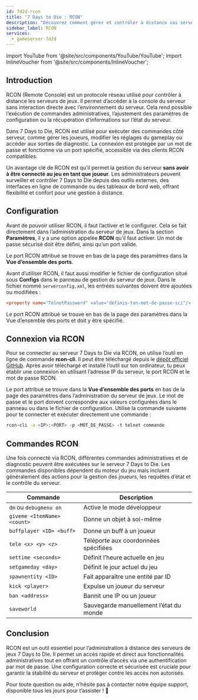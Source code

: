 ```yaml
---
id: 7d2d-rcon
title: "7 Days to Die : RCON"
description: "Découvrez comment gérer et contrôler à distance vos serveurs 7 Days to Die en toute sécurité sans accès en jeu pour une administration efficace → En savoir plus maintenant"
sidebar_label: RCON
services:
  - gameserver-7d2d
---
```


import YouTube from '@site/src/components/YouTube/YouTube';
import InlineVoucher from '@site/src/components/InlineVoucher';

## Introduction

RCON (Remote Console) est un protocole réseau utilisé pour contrôler à distance les serveurs de jeux. Il permet d’accéder à la console du serveur sans interaction directe avec l’environnement du serveur. Cela rend possible l’exécution de commandes administratives, l’ajustement des paramètres de configuration ou la récupération d’informations sur l’état du serveur.

Dans 7 Days to Die, RCON est utilisé pour exécuter des commandes côté serveur, comme gérer les joueurs, modifier les réglages du gameplay ou accéder aux sorties de diagnostic. La connexion est protégée par un mot de passe et fonctionne via un port spécifié, accessible via des clients RCON compatibles.

Un avantage clé de RCON est qu’il permet la gestion du serveur **sans avoir à être connecté au jeu en tant que joueur**. Les administrateurs peuvent surveiller et contrôler 7 Days to Die depuis des outils externes, des interfaces en ligne de commande ou des tableaux de bord web, offrant flexibilité et confort pour une gestion à distance.

<InlineVoucher />

## Configuration

Avant de pouvoir utiliser RCON, il faut l’activer et le configurer. Cela se fait directement dans l’administration du serveur de jeux. Dans la section **Paramètres**, il y a une option appelée **RCON** qu’il faut activer. Un mot de passe sécurisé doit être défini, ainsi qu’un port valide.

Le port RCON attribué se trouve en bas de la page des paramètres dans la **Vue d’ensemble des ports**.

Avant d’utiliser RCON, il faut aussi modifier le fichier de configuration situé sous **Configs** dans le panneau de gestion du serveur de jeux. Dans le fichier nommé `serverconfig.xml`, les entrées suivantes doivent être ajoutées ou modifiées :

```cfg
<property name="TelnetPassword" value="définis-ton-mot-de-passe-ici"/>
```
Le port RCON attribué se trouve en bas de la page des paramètres dans la Vue d’ensemble des ports et doit y être spécifié.



## Connexion via RCON

Pour se connecter au serveur 7 Days to Die via RCON, on utilise l’outil en ligne de commande **rcon-cli**. Il peut être téléchargé depuis le [dépôt officiel GitHub](https://github.com/gorcon/rcon-cli). Après avoir téléchargé et installé l’outil sur ton ordinateur, tu peux établir une connexion en utilisant l’adresse IP du serveur, le port RCON et le mot de passe RCON.

Le port attribué se trouve dans la **Vue d’ensemble des ports** en bas de la page des paramètres dans l’administration du serveur de jeux. Le mot de passe et le port doivent correspondre aux valeurs configurées dans le panneau ou dans le fichier de configuration. Utilise la commande suivante pour te connecter et exécuter directement une commande :

```bash
rcon-cli -a <IP>:<PORT> -p <MOT_DE_PASSE> -t telnet commande
```



## Commandes RCON

Une fois connecté via RCON, différentes commandes administratives et de diagnostic peuvent être exécutées sur le serveur 7 Days to Die. Les commandes disponibles dépendent du moteur du jeu mais incluent généralement des actions pour la gestion des joueurs, les requêtes d’état et le contrôle du serveur.

| Commande                | Description                                    |
|------------------------|------------------------------------------------|
| `dm` ou `debugmenu on`  | Active le mode développeur                      |
| `giveme <ItemName> <count>` | Donne un objet à soi-même                   |
| `buffplayer <ID> <buff>` | Donne un buff à un joueur                      |
| `tele <x> <y> <z>`     | Téléporte aux coordonnées spécifiées            |
| `settime <seconds>`     | Définit l’heure actuelle en jeu                 |
| `setgameday <day>`      | Définit le jour actuel du jeu                    |
| `spawnentity <ID>`      | Fait apparaître une entité par ID               |
| `kick <player>`         | Expulse un joueur du serveur                     |
| `ban <address>`         | Bannit une IP ou un joueur                       |
| `saveworld`             | Sauvegarde manuellement l’état du monde         |



## Conclusion

RCON est un outil essentiel pour l’administration à distance des serveurs de jeux 7 Days to Die. Il permet un accès rapide et direct aux fonctionnalités administratives tout en offrant un contrôle d’accès via une authentification par mot de passe. Une configuration correcte et sécurisée est cruciale pour garantir la stabilité du serveur et protéger contre les accès non autorisés.

Pour toute question ou aide, n’hésite pas à contacter notre équipe support, disponible tous les jours pour t’assister ! 🙂

<InlineVoucher />